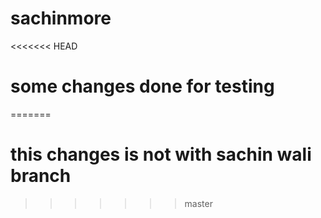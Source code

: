 # sachinmore
<<<<<<< HEAD
# some changes done for testing
=======
# this changes is not with sachin wali branch
>>>>>>> master
